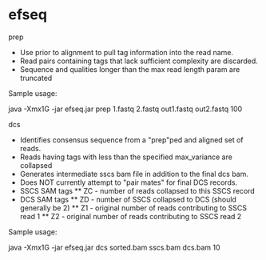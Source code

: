efseq
=====
prep 
* Use prior to alignment to pull tag information into the read name.  
* Read pairs containing tags that lack sufficient complexity are discarded.
* Sequence and qualities longer than the max read length param are truncated

Sample usage:

java -Xmx1G -jar efseq.jar prep 1.fastq 2.fastq out1.fastq out2.fastq 100


dcs
* Identifies consensus sequence from a "prep"ped and aligned set of reads.
* Reads having tags with less than the specified max_variance are collapsed
* Generates intermediate sscs bam file in addition to the final dcs bam.
* Does NOT currently attempt to "pair mates" for final DCS records.
* SSCS SAM tags
** ZC - number of reads collapsed to this SSCS record
* DCS SAM tags
** ZD - number of SSCS collapsed to DCS (should generally be 2)
** Z1 - original number of reads contributing to SSCS read 1
** Z2 - original number of reads contributing to SSCS read 2

Sample usage:

java -Xmx1G -jar efseq.jar dcs sorted.bam sscs.bam dcs.bam 10